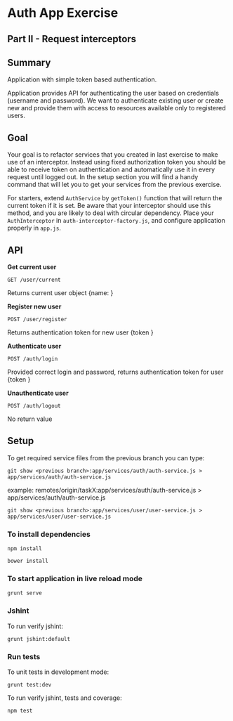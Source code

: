 # Auth App Exercise
## Part II - Request interceptors

## Summary
Application with simple token based authentication.

Application provides API for authenticating the user based on credentials (username and password).
We want to authenticate existing user or create new and provide them with access to resources available
only to registered users.

## Goal

Your goal is to refactor services that you created in last exercise to make use of an interceptor. Instead using
fixed authorization token you should be able to receive token on authentication and automatically use it
in every request until logged out. In the setup section you will find a handy command that will let you to get your 
services from the previous exercise.

For starters, extend `AuthService` by `getToken()` function that will return the current token if it is set.
Be aware that your interceptor should use this method, and you are likely to deal with circular dependency. 
Place your `AuthInterceptor` in `auth-interceptor-factory.js`, and configure application properly in `app.js`.


## API

**Get current user**

`GET /user/current`

Returns current user object {name: <user name>}

**Register new user**

`POST /user/register`

Returns authentication token for new user {token <token>}

**Authenticate user**

`POST /auth/login`

Provided correct login and password, returns authentication token for user {token <token>}

**Unauthenticate user**

`POST /auth/logout`

No return value

## Setup


To get required service files from the previous branch you can type:

```
git show <previous branch>:app/services/auth/auth-service.js > app/services/auth/auth-service.js
```

example: remotes/origin/taskX:app/services/auth/auth-service.js > app/services/auth/auth-service.js


```
git show <previous branch>:app/services/user/user-service.js > app/services/user/user-service.js
```
### To install dependencies 

```
npm install
```

```
bower install
```

### To start application in live reload mode

    grunt serve
    
### Jshint
To run verify jshint:
    
    grunt jshint:default

### Run tests

To unit tests in development mode:
    
    grunt test:dev
    

To run verify jshint, tests and coverage:

    npm test